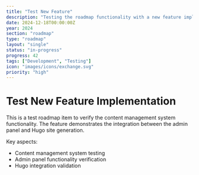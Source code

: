 ```yaml
---
title: "Test New Feature"
description: "Testing the roadmap functionality with a new feature implementation"
date: 2024-12-18T00:00:00Z
year: 2024
section: "roadmap"
type: "roadmap"
layout: "single"
status: "in-progress"
progress: 42
tags: ["Development", "Testing"]
icon: "images/icons/exchange.svg"
priority: "high"
---
```


# Test New Feature Implementation

This is a test roadmap item to verify the content management system functionality. The feature demonstrates the integration between the admin panel and Hugo site generation.

Key aspects:
- Content management system testing
- Admin panel functionality verification
- Hugo integration validation